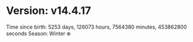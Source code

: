 # Version: v14.4.17
Time since birth: 5253 days, 126073 hours, 7564380 minutes, 453862800 seconds
Season: Winter ❄️
